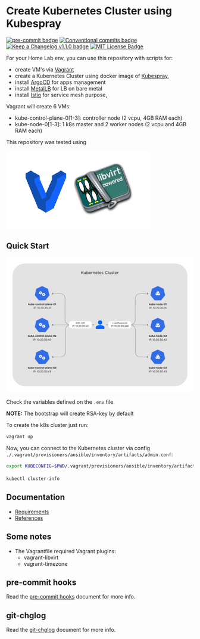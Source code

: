 # Create Kubernetes Cluster using Kubespray

[![pre-commit badge][pre-commit-badge]][pre-commit] [![Conventional commits badge][conventional-commits-badge]][conventional-commits] [![Keep a Changelog v1.1.0 badge][keep-a-changelog-badge]][keep-a-changelog] [![MIT License Badge][license-badge]][license]

For your Home Lab env, you can use this repository with scripts for:
- create VM's via [Vagrant](https://www.vagrantup.com)
- create a Kubernetes Cluster using docker image of [Kubespray](https://github.com/kubernetes-sigs/kubespray),
- install [ArgoCD](https://argo-cd.readthedocs.io/en/stable) for apps management
- install [MetalLB](https://metallb.universe.tf) for LB on bare metal
- install [Istio](https://istio.io) for service mesh purpose,


Vagrant will create 6 VMs:

- kube-control-plane-0[1-3]: controller node (2 vcpu, 4GB RAM each)
- kube-node-0[1-3]: 1 k8s master and 2 worker nodes (2 vcpu and 4GB RAM each)

This repository was tested using

![Test Env](docs/images/tested.png)

## Quick Start

![Lab Environment](docs/images/lab.png)

Check the variables defined on the `.env` file.

**NOTE:** The bootstrap will create RSA-key by default

To create the k8s cluster just run:

```bash
vagrant up
```

Now, you can connect to the Kubernetes cluster via config `./.vagrant/provisioners/ansible/inventory/artifacts/admin.conf`:

```bash
export KUBECONFIG=$PWD/.vagrant/provisioners/ansible/inventory/artifacts/admin.conf

kubectl cluster-info
```

## Documentation

- [Requirements](docs/requirements.md)
- [References](docs/references.md)

## Some notes

- The Vagrantfile required Vagrant plugins:
    - vagrant-libvirt
    - vagrant-timezone

## pre-commit hooks

Read the [pre-commit hooks](docs/pre-commit-hooks.md) document for more info.

## git-chglog

Read the [git-chglog](docs/git-chlog.md) document for more info.

[pre-commit]: https://github.com/pre-commit/pre-commit
[pre-commit-badge]: https://img.shields.io/badge/pre--commit-enabled-brightgreen?logo=pre-commit&logoColor=white
[conventional-commits-badge]: https://img.shields.io/badge/Conventional%20Commits-1.0.0-green.svg
[conventional-commits]: https://conventionalcommits.org
[keep-a-changelog-badge]: https://img.shields.io/badge/changelog-Keep%20a%20Changelog%20v1.1.0-%23E05735
[keep-a-changelog]: https://keepachangelog.com/en/1.0.0/
[license]: ./LICENSE
[license-badge]: https://img.shields.io/badge/license-MIT-green.svg
[changelog]: ./CHANGELOG.md
[changelog-badge]: https://img.shields.io/badge/changelog-Keep%20a%20Changelog%20v1.1.0-%23E05735
